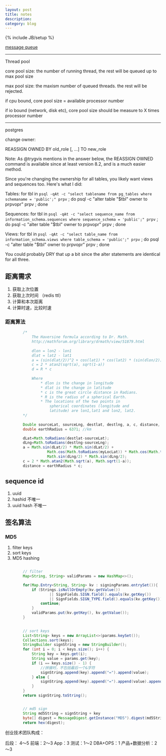 ```yaml
---
layout: post
title: notes
description: 
category: blog
---
```

{% include JB/setup %}

[message queue](https://zhuanlan.zhihu.com/p/21649950)


------------


Thread pool

core pool size: the number of running thread, the rest will be queued up to max pool size

max pool size: the maxism number of queued threads. the rest will be rejected.


if cpu bound, core pool size = available processor number

if io bound (network, disk etc), core pool size should be measure to X times processor number



--------------



postgres

change owner:

REASSIGN OWNED BY old_role [, ...] TO new_role
    
Note: As @trygvis mentions in the answer below, the REASSIGN OWNED command is available since at least version 8.2, and is a much easier method.

Since you're changing the ownership for all tables, you likely want views and sequences too. Here's what I did:

Tables:
for tbl in `psql -qAt -c "select tablename from pg_tables where schemaname = 'public';" prpv` ; do  psql -c "alter table \"$tbl\" owner to prpvopr" prpv ; done

Sequences:
for tbl in `psql -qAt -c "select sequence_name from information_schema.sequences where sequence_schema = 'public';" prpv` ; do  psql -c "alter table \"$tbl\" owner to prpvopr" prpv ; done

Views:
for tbl in `psql -qAt -c "select table_name from information_schema.views where table_schema = 'public';" prpv` ; do  psql -c "alter table \"$tbl\" owner to prpvopr" prpv ; done

You could probably DRY that up a bit since the alter statements are identical for all three.



## 距离需求

1. 获取上次位置
2. 获取上次时间 （redis ttl）
3. 计算和本次距离
4. 计算时速，比较时速

### 距离算法

```java
        /*
            The Haversine formula according to Dr. Math.
            http://mathforum.org/library/drmath/view/51879.html
                
            dlon = lon2 - lon1
            dlat = lat2 - lat1
            a = (sin(dlat/2))^2 + cos(lat1) * cos(lat2) * (sin(dlon/2))^2
            c = 2 * atan2(sqrt(a), sqrt(1-a)) 
            d = R * c
                
            Where
                * dlon is the change in longitude
                * dlat is the change in latitude
                * c is the great circle distance in Radians.
                * R is the radius of a spherical Earth.
                * The locations of the two points in 
                    spherical coordinates (longitude and 
                    latitude) are lon1,lat1 and lon2, lat2.
        */
        
        Double sourceLat, sourceLng, destlat, destlng, a, c, distance, dLat, dLng;
        double earthRadius = 6371; //km

        dLat=Math.toRadians(destlat-sourceLat);
        dLng=Math.toRadians(destlng-sourceLng);
        a = Math.sin(dLat/2) * Math.sin(dLat/2) +
                   Math.cos(Math.toRadians(myLocLat)) * Math.cos(Math.toRadians(lat)) *
                   Math.sin(dLng/2) * Math.sin(dLng/2);
        c = 2 * Math.atan2(Math.sqrt(a), Math.sqrt(1-a));
        distance = earthRadius * c;
```


## sequence id

1. uuid
2. hashid 不唯一
3. uuid hash 不唯一




## 签名算法

### MD5 
1. filter keys
2. sort keys
3. MD5 hashing

``` java

        // filter
        Map<String, String> validParams = new HashMap<>();

        for(Map.Entry<String, String> kv : signingParams.entrySet()){
            if (Strings.isNullOrEmpty(kv.getValue())
                    || SignFields.SIGN.field().equals(kv.getKey())
                    || SignFields.SIGN_TYPE.field().equals(kv.getKey())){
                continue;
            }
            validParams.put(kv.getKey(), kv.getValue());
        }

        
        // sort keys
        List<String> keys = new ArrayList<>(params.keySet());
        Collections.sort(keys);
        StringBuilder signString = new StringBuilder();
        for (int i = 0; i < keys.size(); i++) {
            String key = keys.get(i);
            String value = params.get(key);
            if (i == keys.size() - 1) {
                //拼接时，不包括最后一个&字符
                signString.append(key).append("=").append(value);
            } else {
                signString.append(key).append("=").append(value).append("&");
            }
        }
        return signString.toString();    


        // md5 sign
        String md5String = signString + key
        byte[] digest = MessageDigest.getInstance("MD5").digest(md5String.getBytes(CHARSET));
        return hex(digest);

```



创业技术团队构成：

后段： 4～5
前端：2～3
App：3
测试：1～2
DBA+OPS：1
产品+数据分析：2～3

